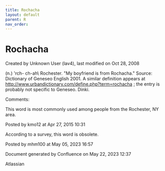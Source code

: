 ```yaml
---
title: Rochacha
layout: default
parent: R
nav_order:
---
```


# Rochacha

Created by  Unknown User (lav4), last modified on Oct 28, 2008

(n.) \'rch- ch-ah\ Rochester. &quot;My boyfriend is from Rochacha.&quot; Source: Dictionary of Geneseo English 2001. A similar definition appears at http://www.urbandictionary.com/define.php?term=rochacha ; the entry is probably not specific to Geneseo. Dinki.

Comments:

This word is most commonly used among people from the Rochester, NY area.

Posted by kmo12 at Apr 27, 2015 10:31

According to a survey, this word is obsolete. 

Posted by mhm100 at May 05, 2023 16:57

Document generated by Confluence on May 22, 2023 12:37

Atlassian
